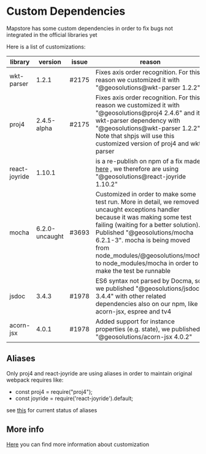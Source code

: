 # Custom Dependencies
Mapstore has some custom dependencies in order to fix bugs not integrated in the official libraries yet

Here is a list of customizations:

| library | version | issue | reason | github |
|---|---|---|---|---|
| wkt-parser | 1.2.1 | #2175 | Fixes axis order recognition. For this reason we customized it with "@geosolutions@wkt-parser 1.2.2" | https://github.com/geosolutions-it/wkt-parser/tree/release |
| proj4 | 2.4.5-alpha | #2175 | Fixes axis order recognition. For this reason we customized it with "@geosolutions@proj4 2.4.6" and its wkt-parser dependency with "@geosolutions@wkt-parser 1.2.2". Note that shpjs will use this customized version of proj4 and wkt-parser | https://github.com/geosolutions-it/proj4js/tree/release_2.4.6 |
| react-joyride | 1.10.1 |  | is a re-publish on npm of a fix made [here](https://github.com/ddeath/react-joyride/tree/fixed-positioning-and-overlay) , we therefore are using "@geosolutions@react-joyride 1.10.2" | https://github.com/geosolutions-it/react-joyride/tree/release |
| mocha | 6.2.0-uncaught | #3693 | Customized in order to make some test run. More in detail, we removed uncaught exceptions handler because it was making some test failing (waiting for a better solution). Published "@geosolutions/mocha 6.2.1-3". mocha is being moved from node_modules/@geosolutions/mocha to node_modules/mocha in order to make the test be runnable | https://github.com/geosolutions-it/mocha/tree/release_v6.2.1 |
| jsdoc | 3.4.3 | #1978 | ES6 syntax not parsed by Docma, so we published "@geosolutions/jsdoc 3.4.4" with other related dependencies also on our npm, like acorn-jsx, espree and tv4 | https://github.com/geosolutions-it/jsdoc/tree/release |
| acorn-jsx | 4.0.1 | #1978 | Added support for instance properties (e.g. state), we published "@geosolutions/acorn-jsx 4.0.2" | https://github.com/geosolutions-it/acorn-jsx/tree/release |


## Aliases
Only proj4 and react-joyride are using aliases in order to maintain original webpack requires like:
- const proj4 = require("proj4");
- const joyride = require('react-joyride').default;

see [this](https://github.com/geosolutions-it/MapStore2/blob/master/build/buildConfig.js#L82) for current status of aliases

## More info
[Here](https://github.com/geosolutions-it/MapStore2/issues/4569) you can find more information about customization

